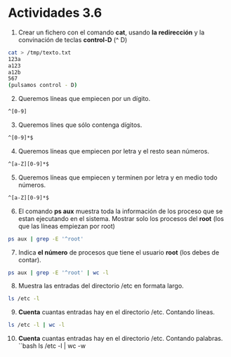 # Actividades 3.6
1. Crear un fichero con el comando **cat**, usando **la redirección** y la convinación de teclas **control-D** (^ D)
```bash
cat > /tmp/texto.txt
123a
a123
a12b
567
(pulsamos control - D)
```
2. Queremos líneas que empiecen por un dígito.
```bash
^[0-9]
```
3. Queremos línes que sólo contenga dígitos.
```bash
^[0-9]*$ 
```
4. Queremos líneas que empiecen por letra y el resto sean números.
```bash
^[a-Z][0-9]*$
```
5. Queremos líneas que empiecen y terminen por letra y en medio todo números.
```bash
^[a-Z][0-9]*$
```
6. El comando **ps aux** muestra toda la información de los proceso que se estan ejecutando en el sistema. Mostrar solo los procesos del **root** (los que las líneas empiezan por root)
```bash
ps aux | grep -E '^root'
```
7. Indica **el número** de procesos que tiene el usuario **root** (los debes de contar).
```bash
ps aux | grep -E '^root' | wc -l
```
8. Muestra las entradas del directorio /etc en formata largo.
```bash
ls /etc -l
```
9. **Cuenta** cuantas entradas hay en el directorio /etc. Contando líneas.
```bash
ls /etc -l | wc -l
```
10. **Cuenta** cuantas entradas hay en el directorio /etc. Contando palabras.
``bash
ls /etc -l | wc -w
```
